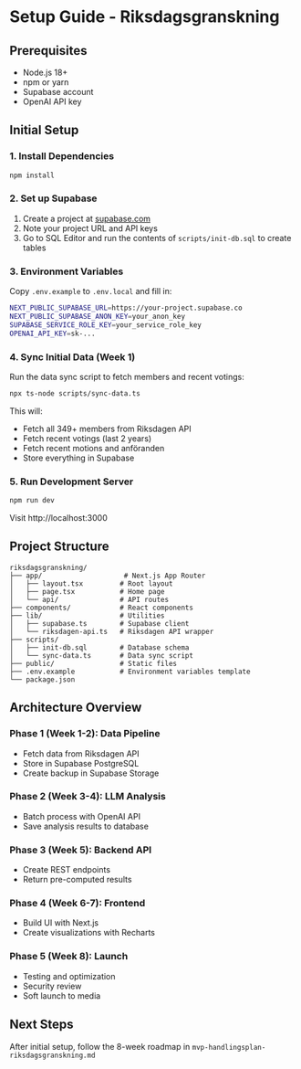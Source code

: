 # Setup Guide - Riksdagsgranskning

## Prerequisites

- Node.js 18+
- npm or yarn
- Supabase account
- OpenAI API key

## Initial Setup

### 1. Install Dependencies

```bash
npm install
```

### 2. Set up Supabase

1. Create a project at [supabase.com](https://supabase.com)
2. Note your project URL and API keys
3. Go to SQL Editor and run the contents of `scripts/init-db.sql` to create tables

### 3. Environment Variables

Copy `.env.example` to `.env.local` and fill in:

```bash
NEXT_PUBLIC_SUPABASE_URL=https://your-project.supabase.co
NEXT_PUBLIC_SUPABASE_ANON_KEY=your_anon_key
SUPABASE_SERVICE_ROLE_KEY=your_service_role_key
OPENAI_API_KEY=sk-...
```

### 4. Sync Initial Data (Week 1)

Run the data sync script to fetch members and recent votings:

```bash
npx ts-node scripts/sync-data.ts
```

This will:
- Fetch all 349+ members from Riksdagen API
- Fetch recent votings (last 2 years)
- Fetch recent motions and anföranden
- Store everything in Supabase

### 5. Run Development Server

```bash
npm run dev
```

Visit http://localhost:3000

## Project Structure

```
riksdagsgranskning/
├── app/                    # Next.js App Router
│   ├── layout.tsx         # Root layout
│   ├── page.tsx           # Home page
│   └── api/               # API routes
├── components/            # React components
├── lib/                   # Utilities
│   ├── supabase.ts        # Supabase client
│   └── riksdagen-api.ts   # Riksdagen API wrapper
├── scripts/
│   ├── init-db.sql        # Database schema
│   └── sync-data.ts       # Data sync script
├── public/                # Static files
├── .env.example           # Environment variables template
└── package.json
```

## Architecture Overview

### Phase 1 (Week 1-2): Data Pipeline
- Fetch data from Riksdagen API
- Store in Supabase PostgreSQL
- Create backup in Supabase Storage

### Phase 2 (Week 3-4): LLM Analysis
- Batch process with OpenAI API
- Save analysis results to database

### Phase 3 (Week 5): Backend API
- Create REST endpoints
- Return pre-computed results

### Phase 4 (Week 6-7): Frontend
- Build UI with Next.js
- Create visualizations with Recharts

### Phase 5 (Week 8): Launch
- Testing and optimization
- Security review
- Soft launch to media

## Next Steps

After initial setup, follow the 8-week roadmap in `mvp-handlingsplan-riksdagsgranskning.md`
